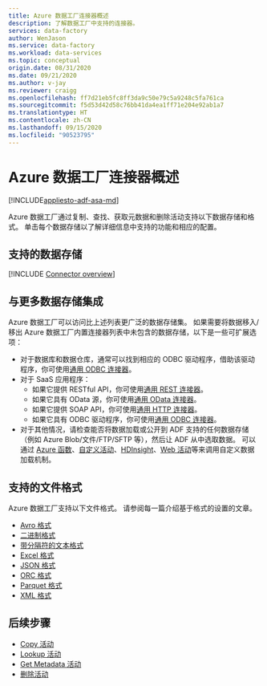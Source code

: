 ```yaml
---
title: Azure 数据工厂连接器概述
description: 了解数据工厂中支持的连接器。
services: data-factory
author: WenJason
ms.service: data-factory
ms.workload: data-services
ms.topic: conceptual
origin.date: 08/31/2020
ms.date: 09/21/2020
ms.author: v-jay
ms.reviewer: craigg
ms.openlocfilehash: ff7d21eb5fc8ff3da9c50e79c5a9248c5fa761ca
ms.sourcegitcommit: f5d53d42d58c76bb41da4ea1ff71e204e92ab1a7
ms.translationtype: HT
ms.contentlocale: zh-CN
ms.lasthandoff: 09/15/2020
ms.locfileid: "90523795"
---
```

# <a name="azure-data-factory-connector-overview"></a>Azure 数据工厂连接器概述

[!INCLUDE[appliesto-adf-asa-md](includes/appliesto-adf-asa-md.md)]

Azure 数据工厂通过复制、查找、获取元数据和删除活动支持以下数据存储和格式。 单击每个数据存储以了解详细信息中支持的功能和相应的配置。

## <a name="supported-data-stores"></a>支持的数据存储

[!INCLUDE [Connector overview](../../includes/data-factory-v2-connector-overview.md)]

## <a name="integrate-with-more-data-stores"></a>与更多数据存储集成

Azure 数据工厂可以访问比上述列表更广泛的数据存储集。 如果需要将数据移入/移出 Azure 数据工厂内置连接器列表中未包含的数据存储，以下是一些可扩展选项：
- 对于数据库和数据仓库，通常可以找到相应的 ODBC 驱动程序，借助该驱动程序，你可使用[通用 ODBC 连接器](connector-odbc.md)。
- 对于 SaaS 应用程序：
    - 如果它提供 RESTful API，你可使用[通用 REST 连接器](connector-rest.md)。
    - 如果它具有 OData 源，你可使用[通用 OData 连接器](connector-odata.md)。
    - 如果它提供 SOAP API，你可使用[通用 HTTP 连接器](connector-http.md)。
    - 如果它具有 ODBC 驱动程序，你可使用[通用 ODBC 连接器](connector-odbc.md)。
- 对于其他情况，请检查能否将数据加载或公开到 ADF 支持的任何数据存储（例如 Azure Blob/文件/FTP/SFTP 等），然后让 ADF 从中选取数据。 可以通过 [Azure 函数](control-flow-azure-function-activity.md)、[自定义活动](transform-data-using-dotnet-custom-activity.md)、[HDInsight](transform-data-using-hadoop-hive.md)、[Web 活动](control-flow-web-activity.md)等来调用自定义数据加载机制。

## <a name="supported-file-formats"></a>支持的文件格式

Azure 数据工厂支持以下文件格式。 请参阅每一篇介绍基于格式的设置的文章。

- [Avro 格式](format-avro.md)
- [二进制格式](format-binary.md)
- [带分隔符的文本格式](format-delimited-text.md)
- [Excel 格式](format-excel.md)
- [JSON 格式](format-json.md)
- [ORC 格式](format-orc.md)
- [Parquet 格式](format-parquet.md)
- [XML 格式](format-xml.md)

## <a name="next-steps"></a>后续步骤

- [Copy 活动](copy-activity-overview.md)
- [Lookup 活动](control-flow-lookup-activity.md)
- [Get Metadata 活动](control-flow-get-metadata-activity.md)
- [删除活动](delete-activity.md)
